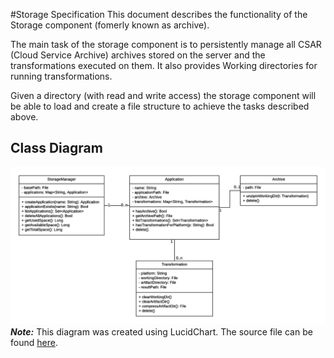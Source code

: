 #Storage Specification
This document describes the functionality of the Storage component (fomerly known as archive).

The main task of the storage component is to persistently manage all CSAR (Cloud Service Archive) archives stored on the server and the transformations executed on them.
It also provides Working directories for running transformations.

Given a directory (with read and write access) the storage component will be able to load and create a file structure to achieve the tasks described above.

## Class Diagram
![Class Diagram](img/storage_class_diagram_v1.png)
***Note:*** This diagram was created using LucidChart. The source file can be found [here](https://www.lucidchart.com/invitations/accept/6cd9081f-fe92-4ff0-af0f-cf15839c7641).


